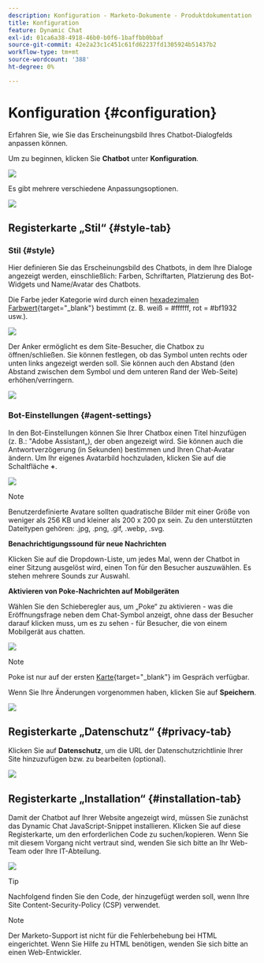 ```yaml
---
description: Konfiguration - Marketo-Dokumente - Produktdokumentation
title: Konfiguration
feature: Dynamic Chat
exl-id: 01ca6a38-4918-46b0-b0f6-1baffbb0bbaf
source-git-commit: 42e2a23c1c451c61fd62237fd1305924b51437b2
workflow-type: tm+mt
source-wordcount: '388'
ht-degree: 0%

---
```


# Konfiguration {#configuration}

Erfahren Sie, wie Sie das Erscheinungsbild Ihres Chatbot-Dialogfelds anpassen können.

Um zu beginnen, klicken Sie **Chatbot** unter **Konfiguration**.

![](assets/configuration-1.png)

Es gibt mehrere verschiedene Anpassungsoptionen.

![](assets/configuration-2.png)

## Registerkarte „Stil“ {#style-tab}

### Stil {#style}

Hier definieren Sie das Erscheinungsbild des Chatbots, in dem Ihre Dialoge angezeigt werden, einschließlich: Farben, Schriftarten, Platzierung des Bot-Widgets und Name/Avatar des Chatbots.

Die Farbe jeder Kategorie wird durch einen [hexadezimalen Farbwert](https://color.adobe.com/create/color-wheel){target="_blank"} bestimmt (z. B. weiß = #ffffff, rot = #bf1932 usw.).

![](assets/configuration-3.png)

Der Anker ermöglicht es dem Site-Besucher, die Chatbox zu öffnen/schließen. Sie können festlegen, ob das Symbol unten rechts oder unten links angezeigt werden soll. Sie können auch den Abstand (den Abstand zwischen dem Symbol und dem unteren Rand der Web-Seite) erhöhen/verringern.

![](assets/configuration-4.png)

### Bot-Einstellungen {#agent-settings}

In den Bot-Einstellungen können Sie Ihrer Chatbox einen Titel hinzufügen (z. B.: &quot;Adobe Assistant„), der oben angezeigt wird. Sie können auch die Antwortverzögerung (in Sekunden) bestimmen und Ihren Chat-Avatar ändern. Um Ihr eigenes Avatarbild hochzuladen, klicken Sie auf die Schaltfläche **+**.

![](assets/configuration-5.png)

>[!NOTE]
>
>Benutzerdefinierte Avatare sollten quadratische Bilder mit einer Größe von weniger als 256 KB und kleiner als 200 x 200 px sein. Zu den unterstützten Dateitypen gehören: .jpg, .png, .gif, .webp, .svg.

**Benachrichtigungssound für neue Nachrichten**

Klicken Sie auf die Dropdown-Liste, um jedes Mal, wenn der Chatbot in einer Sitzung ausgelöst wird, einen Ton für den Besucher auszuwählen. Es stehen mehrere Sounds zur Auswahl.

**Aktivieren von Poke-Nachrichten auf Mobilgeräten**

Wählen Sie den Schieberegler aus, um „Poke“ zu aktivieren - was die Eröffnungsfrage neben dem Chat-Symbol anzeigt, ohne dass der Besucher darauf klicken muss, um es zu sehen - für Besucher, die von einem Mobilgerät aus chatten.

![](assets/configuration-6.png)

>[!NOTE]
>
>Poke ist nur auf der ersten [Karte](/help/marketo/product-docs/demand-generation/dynamic-chat/automated-chat/stream-designer.md#stream-designer-cards){target="_blank"} im Gespräch verfügbar.

Wenn Sie Ihre Änderungen vorgenommen haben, klicken Sie auf **Speichern**.

![](assets/configuration-7.png)

## Registerkarte „Datenschutz“ {#privacy-tab}

Klicken Sie auf **Datenschutz**, um die URL der Datenschutzrichtlinie Ihrer Site hinzuzufügen bzw. zu bearbeiten (optional).

![](assets/configuration-8.png)

## Registerkarte „Installation“ {#installation-tab}

Damit der Chatbot auf Ihrer Website angezeigt wird, müssen Sie zunächst das Dynamic Chat JavaScript-Snippet installieren. Klicken Sie auf diese Registerkarte, um den erforderlichen Code zu suchen/kopieren. Wenn Sie mit diesem Vorgang nicht vertraut sind, wenden Sie sich bitte an Ihr Web-Team oder Ihre IT-Abteilung.

![](assets/configuration-9.png)

>[!TIP]
>
>Nachfolgend finden Sie den Code, der hinzugefügt werden soll, wenn Ihre Site Content-Security-Policy (CSP) verwendet.

>[!NOTE]
>
>Der Marketo-Support ist nicht für die Fehlerbehebung bei HTML eingerichtet. Wenn Sie Hilfe zu HTML benötigen, wenden Sie sich bitte an einen Web-Entwickler.

